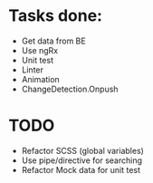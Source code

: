 # Tasks done: 
- Get data from BE
- Use ngRx
- Unit test
- Linter
- Animation
- ChangeDetection.Onpush

# TODO
- Refactor SCSS (global variables)
- Use pipe/directive for searching
- Refactor Mock data for unit test

